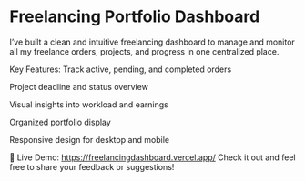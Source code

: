 # Freelancing Portfolio Dashboard
I’ve built a clean and intuitive freelancing dashboard to manage and monitor all my freelance orders, projects, and progress in one centralized place.

Key Features:
Track active, pending, and completed orders

Project deadline and status overview

Visual insights into workload and earnings

Organized portfolio display

Responsive design for desktop and mobile

🔗 Live Demo: https://freelancingdashboard.vercel.app/
Check it out and feel free to share your feedback or suggestions!
